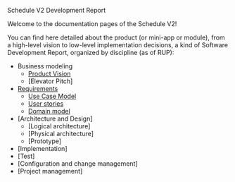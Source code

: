 Schedule V2 Development Report

Welcome to the documentation pages of the Schedule V2!

You can find here detailed about the product (or mini-app or module), from a high-level vision to low-level implementation decisions, a kind of Software Development Report, organized by discipline (as of RUP): 

* Business modeling 
  * [Product Vision](https://github.com/LEIC-ES-2021-22/2LEIC07T3/blob/main/docs/ProductVision.md)
  * [Elevator Pitch]
* [Requirements](https://github.com/LEIC-ES-2021-22/2LEIC07T3/blob/main/docs/requirements.md)
  * [Use Case Model](https://github.com/LEIC-ES-2021-22/2LEIC07T3/blob/main/docs/requirements.md#Use-case-model)
  * [User stories](https://github.com/LEIC-ES-2021-22/2LEIC07T3/blob/main/docs/requirements.md#User-stories)
  * [Domain model](https://github.com/LEIC-ES-2021-22/2LEIC07T3/blob/main/docs/requirements.md#Domain-model)
* [Architecture and Design]
  * [Logical architecture]
  * [Physical architecture]
  * [Prototype]
* [Implementation]
* [Test]
* [Configuration and change management]
* [Project management]
